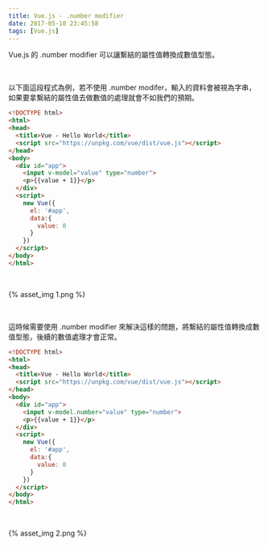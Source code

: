 ```yaml
---
title: Vue.js - .number modifier
date: 2017-05-10 23:45:58
tags: [Vue.js]
---
```


Vue.js 的 .number modifier 可以讓繫結的屬性值轉換成數值型態。  

<!-- More -->

<br/>


以下面這段程式為例，若不使用 .number modifer，輸入的資料會被視為字串，如果要拿繫結的屬性值去做數值的處理就會不如我們的預期。  

```html
<!DOCTYPE html>
<html>
<head>
  <title>Vue - Hello World</title>
  <script src="https://unpkg.com/vue/dist/vue.js"></script>
</head>
<body>
  <div id="app">
    <input v-model="value" type="number">
    <p>{{value + 1}}</p>
  </div>
  <script>
    new Vue({
      el: '#app',
      data:{
        value: 0
      }      
    })
  </script>
</body>
</html>
```

<br/>
  

{% asset_img 1.png %}

<br/>


這時候需要使用 .number modifier 來解決這樣的問題，將繫結的屬性值轉換成數值型態，後續的數值處理才會正常。  

```html
<!DOCTYPE html>
<html>
<head>
  <title>Vue - Hello World</title>
  <script src="https://unpkg.com/vue/dist/vue.js"></script>
</head>
<body>
  <div id="app">
    <input v-model.number="value" type="number">
    <p>{{value + 1}}</p>
  </div>
  <script>
    new Vue({
      el: '#app',
      data:{
        value: 0
      }      
    })
  </script>
</body>
</html>
```

<br/>


{% asset_img 2.png %}

<br/>
